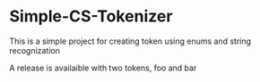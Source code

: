 # Simple-CS-Tokenizer
This is a simple project for creating token using enums and string recognization

A release is availaible with two tokens, foo and bar

